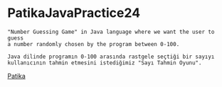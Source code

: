 # PatikaJavaPractice24
```
"Number Guessing Game" in Java language where we want the user to guess 
a number randomly chosen by the program between 0-100.
```
```
Java dilinde programın 0-100 arasında rastgele seçtiği bir sayıyı 
kullanıcının tahmin etmesini istediğimiz "Sayı Tahmin Oyunu".
```

[Patika](https://www.patika.dev)


